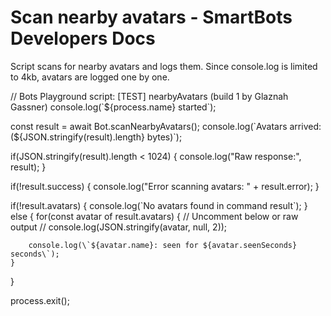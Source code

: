 # Scan nearby avatars - SmartBots Developers Docs


Script scans for nearby avatars and logs them. Since console.log is limited to 4kb, avatars are logged one by one.

// Bots Playground script: \[TEST\] nearbyAvatars (build 1 by Glaznah Gassner)
console.log(\`${process.name} started\`);

const result \= await Bot.scanNearbyAvatars();
console.log(\`Avatars arrived: (${JSON.stringify(result).length} bytes)\`);

if(JSON.stringify(result).length < 1024) {
	console.log("Raw response:", result);
}

if(!result.success) {
	console.log("Error scanning avatars: " + result.error);
}

if(!result.avatars) {
	console.log(\`No avatars found in command result\`);
} else {
	for(const avatar of result.avatars) {
		// Uncomment below or raw output
		// console.log(JSON.stringify(avatar, null, 2));

		console.log(\`${avatar.name}: seen for ${avatar.seenSeconds} seconds\`);
	}
}

process.exit();

